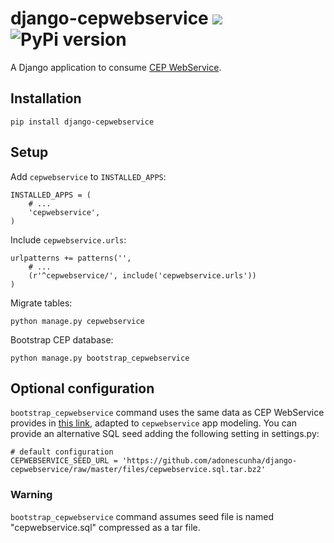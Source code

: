 # django-cepwebservice [<img src="https://secure.travis-ci.org/adonescunha/django-cepwebservice.png?branch=master">](http://travis-ci.org/adonescunha/django-cepwebservice) ![PyPi version](https://pypip.in/v/django-cepwebservice/badge.png)

A Django application to consume [CEP WebService](http://republicavirtual.com.br/cep/).

## Installation

```
pip install django-cepwebservice
```

## Setup

Add `cepwebservice` to `INSTALLED_APPS`:

```
INSTALLED_APPS = (
    # ...
    'cepwebservice',
)
```

Include `cepwebservice.urls`:

```
urlpatterns += patterns('',
    # ...
    (r'^cepwebservice/', include('cepwebservice.urls'))
)
```

Migrate tables:

```
python manage.py cepwebservice
```

Bootstrap CEP database:

```
python manage.py bootstrap_cepwebservice
```

## Optional configuration

`bootstrap_cepwebservice` command uses the same data as CEP WebService provides in [this link](http://republicavirtual.com.br/cep/download/cep.sql.bz2), adapted to `cepwebservice` app modeling. You can provide an alternative SQL seed adding the following setting in settings.py:

```
# default configuration
CEPWEBSERVICE_SEED_URL = 'https://github.com/adonescunha/django-cepwebservice/raw/master/files/cepwebservice.sql.tar.bz2'
```

### Warning

`bootstrap_cepwebservice` command assumes seed file is named "cepwebservice.sql" compressed as a tar file.
